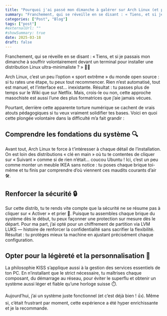 ```yaml
---
title: "Pourquoi j'ai passé mon dimanche à galérer sur Arch Linux (et pourquoi j'ai adoré)"
summary: "Franchement, qui se réveille en se disant : « Tiens, et si je passais mon dimanche à souffrir volontairement devant un terminal pour installer une distribution Linux ultra-minimaliste ? »"
categories: ["Post", "Blog"]
tags: ["post"]
#externalUrl: ""
#showSummary: true
date: 2025-03-18
draft: false
---
```


Franchement, qui se réveille en se disant : « Tiens, et si je passais mon dimanche à souffrir volontairement devant un terminal pour installer une distribution Linux ultra-minimaliste ? » 😵‍💫

Arch Linux, c’est un peu l’option « sport extrême » du monde open source : si tu rates une étape, tu peux tout recommencer. Rien n’est automatisé, tout est manuel, et l’interface est… inexistante. Résultat : tu passes plus de temps sur le Wiki que sur Netflix.
Mais, crois-le ou non, cette approche masochiste est aussi l’une des plus formatrices que j’aie jamais vécues.

Pourtant, derrière cette apparente torture numérique se cachent de vrais atouts pédagogiques si tu veux vraiment solidifier tes bases. Voici en quoi cette plongée volontaire dans la difficulté m’a fait grandir :

## Comprendre les fondations du système 🔍
Avant tout, Arch Linux te force à t’intéresser à chaque détail de l’installation. On est loin des distributions « clé en main » où tu te contentes de cliquer sur « Suivant » comme si de rien n’était… coucou Ubuntu !
Ici, c’est un peu comme monter un meuble IKEA sans notice : tu poses chaque brique toi-même et tu finis par comprendre d’où viennent ces maudits courants d’air 🛠️.

## Renforcer la sécurité 🔒
Sur cette distrib, tu te rends vite compte que la sécurité ne se résume pas à cliquer sur « Activer » et prier 🙏. Puisque tu assembles chaque brique du système dès le début, tu peux façonner une protection sur mesure dès le départ. Pour ma part, j’ai opté pour un chiffrement de partition via LVM LUKS — histoire de renforcer la confidentialité sans sacrifier la flexibilité. Résultat : tu protèges mieux ta machine en ajustant précisément chaque configuration.

## Opter pour la légèreté et la personnalisation 🎨
La philosophie KISS s’applique aussi à la gestion des services essentiels de ton PC. En n’installant que le strict nécessaire, tu maîtrises chaque composant, du démarrage au réseau, pour éviter le superflu et obtenir un système aussi léger et fiable qu’une horloge suisse ⏱️.

Aujourd’hui, j’ai un système juste fonctionnel (et c’est déjà bien ! 👍).
Même si, c’était frustrant par moment, cette expérience a été hyper enrichissante et je la recommande.